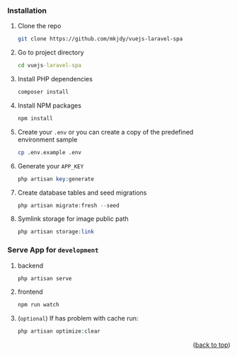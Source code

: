 ### Installation

1. Clone the repo
   ```sh
   git clone https://github.com/mkjdy/vuejs-laravel-spa
   ```
2. Go to project directory
   ```cmd
   cd vuejs-laravel-spa
   ```
3. Install PHP dependencies
   ```sh
   composer install
   ```
4. Install NPM packages
   ```sh
   npm install
   ```
5. Create your `.env` or you can create a copy of the predefined environment sample
   ```sh
   cp .env.example .env
   ```
6. Generate your `APP_KEY`
   ```php
   php artisan key:generate
   ```
7. Create database tables and seed migrations
   ```php
   php artisan migrate:fresh --seed
   ```
8. Symlink storage for image public path
   ```php
   php artisan storage:link
   ```
   
### Serve App for `development`

1. backend
   ```php
   php artisan serve
   ```
2. frontend
   ```sh
   npm run watch
   ```
3. (`optional`) If has problem with cache run:
   ```php
   php artisan optimize:clear
   ```
   
<p align="right">(<a href="#top">back to top</a>)</p>

